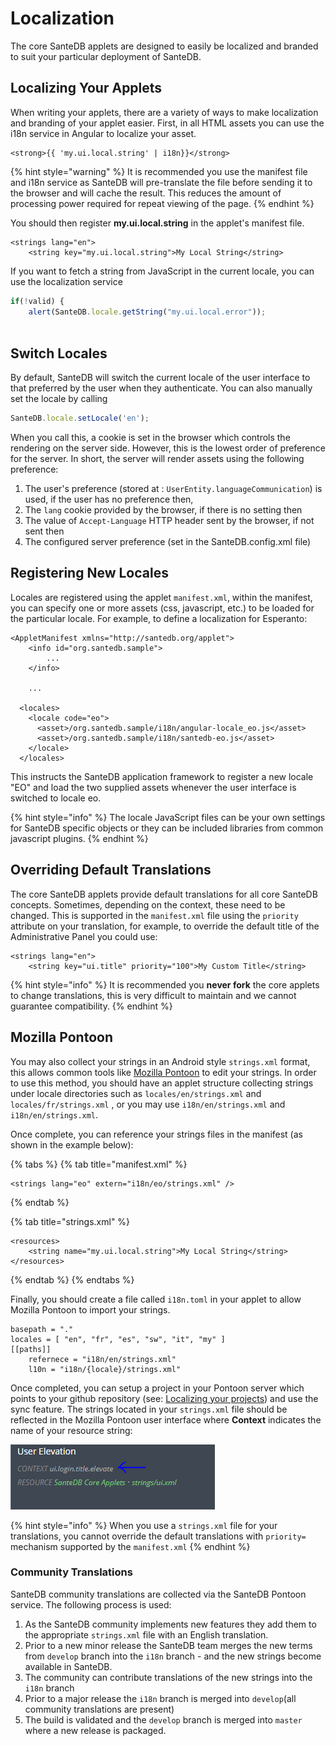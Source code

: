 # Localization

The core SanteDB applets are designed to easily be localized and branded to suit your particular deployment of SanteDB.&#x20;

## Localizing Your Applets

When writing your applets, there are a variety of ways to make localization and branding of your applet easier. First, in all HTML assets you can use the i18n service in Angular to localize your asset.&#x20;

```markup
<strong>{{ 'my.ui.local.string' | i18n}}</strong>
```

{% hint style="warning" %}
It is recommended you use the manifest file and i18n service as SanteDB will pre-translate the file before sending it to the browser and will cache the result. This reduces the amount of processing power required for repeat viewing of the page.
{% endhint %}

You should then register **my.ui.local.string** in the applet's manifest file.

```markup
<strings lang="en">
    <string key="my.ui.local.string">My Local String</string>
```

If you want to fetch a string from JavaScript in the current locale, you can use the localization service

```javascript
if(!valid) {
    alert(SanteDB.locale.getString("my.ui.local.error"));
    
```

## Switch Locales

By default, SanteDB will switch the current locale of the user interface to that preferred by the user when they authenticate. You can also manually set the locale by calling

```javascript
SanteDB.locale.setLocale('en');
```

When you call this, a cookie is set in the browser which controls the rendering on the server side. However, this is the lowest order of preference for the server. In short, the server will render assets using the following preference:

1. The user's preference (stored at : `UserEntity.languageCommunication`) is used, if the user has no preference then,
2. The `lang` cookie provided by the browser, if there is no setting then
3. The value of `Accept-Language` HTTP header sent by the browser, if not sent then
4. The configured server preference (set in the SanteDB.config.xml file)

## Registering New Locales

Locales are registered using the applet `manifest.xml`, within the manifest, you can specify one or more assets (css, javascript, etc.) to be loaded for the particular locale. For example, to define a localization for Esperanto:

```markup
<AppletManifest xmlns="http://santedb.org/applet">
    <info id="org.santedb.sample">
        ...
    </info>
    
    ...
    
  <locales>
    <locale code="eo">
      <asset>/org.santedb.sample/i18n/angular-locale_eo.js</asset>
      <asset>/org.santedb.sample/i18n/santedb-eo.js</asset>
    </locale>
  </locales>
```

This instructs the SanteDB application framework to register a new locale "EO" and load the two supplied assets whenever the user interface is switched to locale eo.&#x20;

{% hint style="info" %}
The locale JavaScript files can be your own settings for SanteDB specific objects or they can be included libraries from common javascript plugins.&#x20;
{% endhint %}

## Overriding Default Translations

The core SanteDB applets provide default translations for all core SanteDB concepts. Sometimes, depending on the context, these need to be changed. This is supported in the `manifest.xml` file using the `priority` attribute on your translation, for example, to override the default title of the Administrative Panel you could use:

```markup
<strings lang="en">
    <string key="ui.title" priority="100">My Custom Title</string>
```

{% hint style="info" %}
It is recommended you **never fork** the core applets to change translations, this is very difficult to maintain and we cannot guarantee compatibility.
{% endhint %}

## Mozilla Pontoon

You may also collect your strings in an Android style `strings.xml` format, this allows common tools like [Mozilla Pontoon](https://pontoon.santesuite.net) to edit your strings. In order to use this method, you should have an applet structure collecting strings under locale directories such as `locales/en/strings.xml` and `locales/fr/strings.xml` , or you may use `i18n/en/strings.xml` and `i18n/en/strings.xml`.

Once complete, you can reference your strings files in the manifest (as shown in the example below):

{% tabs %}
{% tab title="manifest.xml" %}
```markup
<strings lang="eo" extern="i18n/eo/strings.xml" />
```
{% endtab %}

{% tab title="strings.xml" %}
```markup
<resources>
    <string name="my.ui.local.string">My Local String</string>
</resources>
```
{% endtab %}
{% endtabs %}

Finally, you should create a file called `i18n.toml` in your applet to allow Mozilla Pontoon to import your strings.

```
basepath = "."
locales = [ "en", "fr", "es", "sw", "it", "my" ] 
[[paths]]
    refernece = "i18n/en/strings.xml"
    l10n = "i18n/{locale}/strings.xml"
```

Once completed, you can setup a project in your Pontoon server which points to your github repository (see: [Localizing your projects](https://mozilla-pontoon.readthedocs.io/en/latest/user/localizing-your-projects.html)) and use the sync feature. The strings located in your `strings.xml` file should be reflected in the Mozilla Pontoon user interface where **Context** indicates the name of your resource string:

![](<../../../../.gitbook/assets/image (402).png>)

{% hint style="info" %}
When you use a `strings.xml` file for your translations, you cannot override the default translations with `priority=` mechanism supported by the `manifest.xml`
{% endhint %}

### Community Translations

SanteDB community translations are collected via the SanteDB Pontoon service. The following process is used:

1. As the SanteDB community implements new features they add them to the appropriate `strings.xml` file with an English translation.
2. Prior to a new minor release the SanteDB team merges the new terms from `develop` branch into the `i18n` branch - and the new strings become available in SanteDB.
3. The community can contribute translations of the new strings into the `i18n` branch
4. Prior to a major release the `i18n` branch is merged into `develop`(all community translations are present)
5. The build is validated and the `develop` branch is merged into `master` where a new release is packaged.
